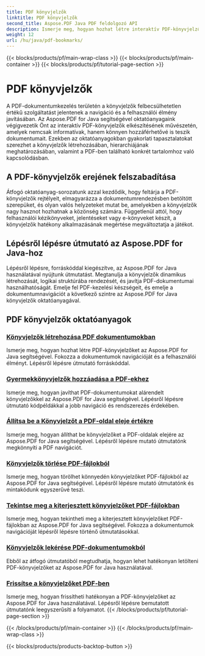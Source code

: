 ```yaml
---
title: PDF könyvjelzők
linktitle: PDF könyvjelzők
second_title: Aspose.PDF Java PDF feldolgozó API
description: Ismerje meg, hogyan hozhat létre interaktív PDF-könyvjelzőket az Aspose.PDF for Java segítségével. Növelje a dokumentumnavigációt és a felhasználói élményt.
weight: 12
url: /hu/java/pdf-bookmarks/
---
```


{{< blocks/products/pf/main-wrap-class >}}
{{< blocks/products/pf/main-container >}}
{{< blocks/products/pf/tutorial-page-section >}}

# PDF könyvjelzők


A PDF-dokumentumkezelés területén a könyvjelzők felbecsülhetetlen értékű szolgáltatást jelentenek a navigáció és a felhasználói élmény javításában. Az Aspose.PDF for Java segítségével oktatóanyagaink végigvezetik Önt az interaktív PDF-könyvjelzők elkészítésének művészetén, amelyek nemcsak informatívak, hanem könnyen hozzáférhetővé is teszik dokumentumait. Ezekben az oktatóanyagokban gyakorlati tapasztalatokat szerezhet a könyvjelzők létrehozásában, hierarchiájának meghatározásában, valamint a PDF-ben található konkrét tartalomhoz való kapcsolódásban.

## A PDF-könyvjelzők erejének felszabadítása

Átfogó oktatóanyag-sorozatunk azzal kezdődik, hogy feltárja a PDF-könyvjelzők rejtélyeit, elmagyarázza a dokumentumrendezésben betöltött szerepüket, és olyan valós helyzeteket mutat be, amelyekben a könyvjelzők nagy hasznot hozhatnak a közönség számára. Függetlenül attól, hogy felhasználói kézikönyveket, jelentéseket vagy e-könyveket készít, a könyvjelzők hatékony alkalmazásának megértése megváltoztatja a játékot.

## Lépésről lépésre útmutató az Aspose.PDF for Java-hoz

Lépésről lépésre, forráskóddal kiegészítve, az Aspose.PDF for Java használatával nyújtunk útmutatást. Megtanulja a könyvjelzők dinamikus létrehozását, logikai struktúrába rendezését, és javítja PDF-dokumentumai használhatóságát. Emelje fel PDF-kezelési készségeit, és emelje a dokumentumnavigációt a következő szintre az Aspose.PDF for Java könyvjelzők oktatóanyagával.
## PDF könyvjelzők oktatóanyagok
### [Könyvjelzők létrehozása PDF dokumentumokban](./create-bookmarks-pdf-documents/)
Ismerje meg, hogyan hozhat létre PDF-könyvjelzőket az Aspose.PDF for Java segítségével. Fokozza a dokumentumok navigációját és a felhasználói élményt. Lépésről lépésre útmutató forráskóddal.
### [Gyermekkönyvjelzők hozzáadása a PDF-ekhez](./add-child-bookmarks-pdfs/)
Ismerje meg, hogyan javíthat PDF-dokumentumokat alárendelt könyvjelzőkkel az Aspose.PDF for Java segítségével. Lépésről lépésre útmutató kódpéldákkal a jobb navigáció és rendszerezés érdekében.
### [Állítsa be a Könyvjelzőt a PDF-oldal eleje értékre](./set-bookmark-start-pdf-page/)
Ismerje meg, hogyan állíthat be könyvjelzőket a PDF-oldalak elejére az Aspose.PDF for Java segítségével. Lépésről lépésre mutató útmutatónk megkönnyíti a PDF navigációt.
### [Könyvjelzők törlése PDF-fájlokból](./delete-bookmarks-pdf-files/)
Ismerje meg, hogyan törölhet könnyedén könyvjelzőket PDF-fájlokból az Aspose.PDF for Java segítségével. Lépésről lépésre mutató útmutatónk és mintakódunk egyszerűvé teszi.
### [Tekintse meg a kiterjesztett könyvjelzőket PDF-fájlokban](./view-expanded-bookmarks-pdfs/)
Ismerje meg, hogyan tekintheti meg a kiterjesztett könyvjelzőket PDF-fájlokban az Aspose.PDF for Java segítségével. Fokozza a dokumentumok navigációját lépésről lépésre történő útmutatásokkal.
### [Könyvjelzők lekérése PDF-dokumentumokból](./retrieve-bookmarks-pdf-documents/)
Ebből az átfogó útmutatóból megtudhatja, hogyan lehet hatékonyan letölteni PDF-könyvjelzőket az Aspose.PDF for Java használatával.
### [Frissítse a könyvjelzőket PDF-ben](./update-bookmarks-pdfs/)
Ismerje meg, hogyan frissítheti hatékonyan a PDF-könyvjelzőket az Aspose.PDF for Java használatával. Lépésről lépésre bemutatott útmutatónk leegyszerűsíti a folyamatot.
{{< /blocks/products/pf/tutorial-page-section >}}

{{< /blocks/products/pf/main-container >}}
{{< /blocks/products/pf/main-wrap-class >}}

{{< blocks/products/products-backtop-button >}}
